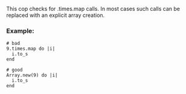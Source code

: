 This cop checks for .times.map calls.
In most cases such calls can be replaced
with an explicit array creation.

### Example:

    # bad
    9.times.map do |i|
      i.to_s
    end

    # good
    Array.new(9) do |i|
      i.to_s
    end
